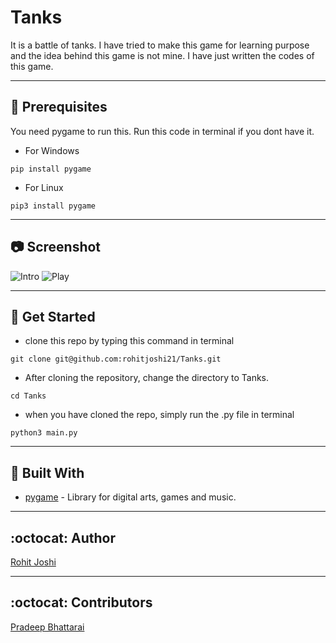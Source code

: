 # Tanks

It is a battle of tanks. I have tried to make this game for learning purpose and the idea behind this game is not mine. I have just written the codes of this game.

-----

## :crystal_ball: Prerequisites

You need pygame to run this.
Run this code in terminal if you dont have it.
- For Windows
```
pip install pygame
```
- For Linux
```
pip3 install pygame
```

----------

## :camera: Screenshot

![Intro](Assets/ss1.png)
![Play](Assets/ss2.png)

----------

## :floppy_disk: Get Started

- clone this repo by typing this command in terminal
```
git clone git@github.com:rohitjoshi21/Tanks.git
```

- After cloning the repository, change the directory to Tanks.

```
cd Tanks
```

- when you have cloned the repo, simply run the .py file in terminal 

```
python3 main.py
```
----------

## :hammer: Built With

- [pygame](https://github.com/pygame/) - Library for digital arts, games and music.

----------

## :octocat: Author

[Rohit Joshi](https://github.com/rohitjoshi21)

---------

## :octocat: Contributors

[Pradeep Bhattarai](https://github.com/pr0d33p)
